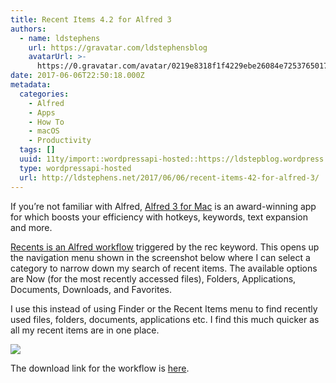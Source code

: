 ```yaml
---
title: Recent Items 4.2 for Alfred 3
authors:
  - name: ldstephens
    url: https://gravatar.com/ldstephensblog
    avatarUrl: >-
      https://0.gravatar.com/avatar/0219e8318f1f4229ebe26084e7253765017f43ca0c631be37dc6d0b8ad6e40a4?s=96&d=identicon&r=G
date: 2017-06-06T22:50:18.000Z
metadata:
  categories:
    - Alfred
    - Apps
    - How To
    - macOS
    - Productivity
  tags: []
  uuid: 11ty/import::wordpressapi-hosted::https://ldstepblog.wordpress.com/?p=707
  type: wordpressapi-hosted
  url: http://ldstephens.net/2017/06/06/recent-items-42-for-alfred-3/
---
```

If you’re not familiar with Alfred, [Alfred 3 for Mac](https://www.alfredapp.com/) is an award-winning app for which boosts your efficiency with hotkeys, keywords, text expansion and more.

[Recents is an Alfred workflow](https://www.alfredforum.com/topic/713-recent-items-42-for-alfred-3-docs-folders-apps-custom-categories-favorites-interaction-with-opensave-dialogs-and-more/) triggered by the rec keyword. This opens up the navigation menu shown in the screenshot below where I can select a category to narrow down my search of recent items. The available options are Now (for the most recently accessed files), Folders, Applications, Documents, Downloads, and Favorites.

I use this instead of using Finder or the Recent Items menu to find recently used files, folders, documents, applications etc. I find this much quicker as all my recent items are in one place.

![](assets/screenshot-of-bbedit-5-31-17-7-ZTRMep66arzz.png)

The download link for the workflow is [here](https://www.alfredforum.com/topic/713-recent-items-42-for-alfred-3-docs-folders-apps-custom-categories-favorites-interaction-with-opensave-dialogs-and-more/?page=5).